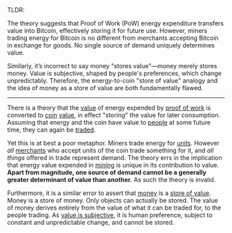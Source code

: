 TLDR:

The theory suggests that Proof of Work (PoW) energy expenditure transfers value into Bitcoin, effectively storing it for future use. However, miners trading energy for Bitcoin is no different from merchants accepting Bitcoin in exchange for goods. No single source of demand uniquely determines value.

Similarly, it’s incorrect to say money "stores value"—money merely stores money. Value is subjective, shaped by people's preferences, which change unpredictably. Therefore, the energy-to-coin "store of value" analogy and the idea of money as a store of value are both fundamentally flawed.

--------

There is a theory that the [value](Glossary#value) of energy expended by [proof of work](Glossary#proof-of-work) is converted to [coin](Glossary#coin) [value](Glossary#value), in effect "storing" the value for later consumption. Assuming that energy and the coin have value to [people](Glossary#person) at some future time, they can again be [traded](Glossary#trade).

Yet this is at best a poor metaphor. Miners trade energy for [units](Glossary#unit). However *all* [merchants](Glossary#merchant) who accept units of the coin trade something for it, and *all things* offered in trade represent demand. The theory errs in the implication that energy value expended in [mining](Glossary#mine) is unique in its contribution to value. **Apart from magnitude, one source of demand cannot be a generally greater determinant of value than another.** As such the theory is invalid.

Furthermore, it is a similar error to assert that [money](Money-Taxonomy) is a [store of value](https://en.wikipedia.org/wiki/Store_of_value). Money is a store of money. Only objects can actually be stored. The value of money derives entirely from the value of what it can be traded for, to the people trading. As [value is subjective](https://en.wikipedia.org/wiki/Subjective_theory_of_value), it is human preference, subject to constant and unpredictable change, and cannot be stored.

